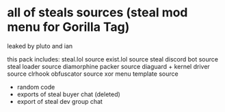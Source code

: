 # all of steals sources (steal mod menu for Gorilla Tag)
leaked by pluto and ian

this pack includes:
steal.lol source
exist.lol source
steal discord bot source
steal loader source
diamorphine packer source
diaguard + kernel driver source
clrhook obfuscator source
xor menu template source

+ random code
+ exports of steal buyer chat (deleted)
+ export of steal dev group chat
